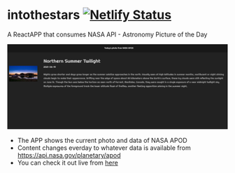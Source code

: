 # intothestars [![Netlify Status](https://api.netlify.com/api/v1/badges/8ff2b064-8772-4c87-9638-48ab83c68d53/deploy-status)](https://app.netlify.com/sites/intothestars/deploys)
A ReactAPP that consumes NASA API - Astronomy Picture of the Day

![Screnshot](/readmescreenshot.png "App Screenshot")

 - The APP shows the current photo and data of NASA APOD
 - Content changes everday to whatever data is available from https://api.nasa.gov/planetary/apod 
 - You can check it out live from [here](https://intothestars.netlify.app/)